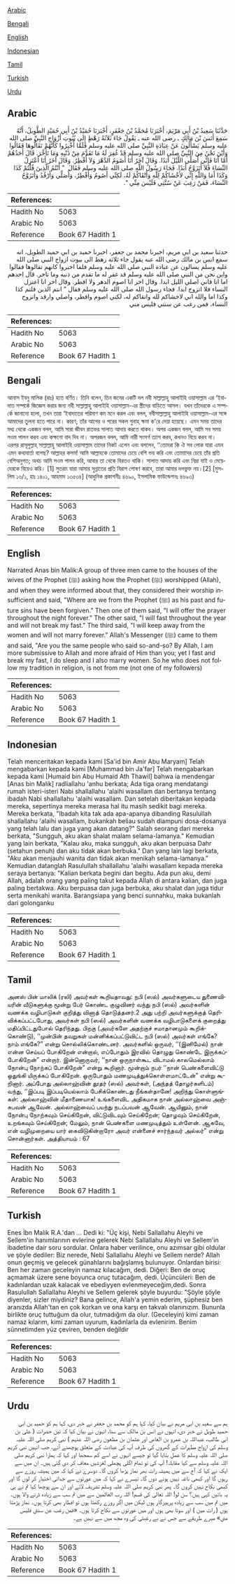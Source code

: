 [Arabic](#arabic)

[Bengali](#bengali)

[English](#english)

[Indonesian](#indonesian)

[Tamil](#tamil)

[Turkish](#turkish)

[Urdu](#urdu)

## Arabic


<div dir="rtl" lang="ar" style={{fontSize:'larger',backgroundColor:'#f8f9fa',padding:20}}>
حَدَّثَنَا سَعِيدُ بْنُ أَبِي مَرْيَمَ، أَخْبَرَنَا مُحَمَّدُ بْنُ جَعْفَرٍ، أَخْبَرَنَا حُمَيْدُ بْنُ أَبِي حُمَيْدٍ الطَّوِيلُ، أَنَّهُ سَمِعَ أَنَسَ بْنَ مَالِكٍ ـ رضى الله عنه ـ يَقُولُ جَاءَ ثَلاَثَةُ رَهْطٍ إِلَى بُيُوتِ أَزْوَاجِ النَّبِيِّ صلى الله عليه وسلم يَسْأَلُونَ عَنْ عِبَادَةِ النَّبِيِّ صلى الله عليه وسلم فَلَمَّا أُخْبِرُوا كَأَنَّهُمْ تَقَالُّوهَا فَقَالُوا وَأَيْنَ نَحْنُ مِنَ النَّبِيِّ صلى الله عليه وسلم قَدْ غُفِرَ لَهُ مَا تَقَدَّمَ مِنْ ذَنْبِهِ وَمَا تَأَخَّرَ‏.‏ قَالَ أَحَدُهُمْ أَمَّا أَنَا فَإِنِّي أُصَلِّي اللَّيْلَ أَبَدًا‏.‏ وَقَالَ آخَرُ أَنَا أَصُومُ الدَّهْرَ وَلاَ أُفْطِرُ‏.‏ وَقَالَ آخَرُ أَنَا أَعْتَزِلُ النِّسَاءَ فَلاَ أَتَزَوَّجُ أَبَدًا‏.‏ فَجَاءَ رَسُولُ اللَّهِ صلى الله عليه وسلم فَقَالَ ‏ "‏ أَنْتُمُ الَّذِينَ قُلْتُمْ كَذَا وَكَذَا أَمَا وَاللَّهِ إِنِّي لأَخْشَاكُمْ لِلَّهِ وَأَتْقَاكُمْ لَهُ، لَكِنِّي أَصُومُ وَأُفْطِرُ، وَأُصَلِّي وَأَرْقُدُ وَأَتَزَوَّجُ النِّسَاءَ، فَمَنْ رَغِبَ عَنْ سُنَّتِي فَلَيْسَ مِنِّي ‏"‏‏.‏
</div>
<div style={{backgroundColor:'#f8f9fa',padding:20, marginBottom: 10}}><table> <thead> <tr> <th>References:</th> <th></th> </tr> </thead> <tbody><tr><td>Hadith No</td><td>5063</td></tr><tr><td>Arabic No</td><td>5063</td></tr><tr><td>Reference</td><td>Book 67 Hadith 1</td></tr></tbody></table></div>


<div dir="rtl" lang="ar" style={{fontSize:'larger',backgroundColor:'#f8f9fa',padding:20}}>
حدثنا سعيد بن ابي مريم، اخبرنا محمد بن جعفر، اخبرنا حميد بن ابي حميد الطويل، انه سمع انس بن مالك رضى الله عنه يقول جاء ثلاثة رهط الى بيوت ازواج النبي صلى الله عليه وسلم يسالون عن عبادة النبي صلى الله عليه وسلم فلما اخبروا كانهم تقالوها فقالوا واين نحن من النبي صلى الله عليه وسلم قد غفر له ما تقدم من ذنبه وما تاخر. قال احدهم اما انا فاني اصلي الليل ابدا. وقال اخر انا اصوم الدهر ولا افطر. وقال اخر انا اعتزل النساء فلا اتزوج ابدا. فجاء رسول الله صلى الله عليه وسلم فقال " انتم الذين قلتم كذا وكذا اما والله اني لاخشاكم لله واتقاكم له، لكني اصوم وافطر، واصلي وارقد واتزوج النساء، فمن رغب عن سنتي فليس مني
</div>
<div style={{backgroundColor:'#f8f9fa',padding:20, marginBottom: 10}}><table> <thead> <tr> <th>References:</th> <th></th> </tr> </thead> <tbody><tr><td>Hadith No</td><td>5063</td></tr><tr><td>Arabic No</td><td>5063</td></tr><tr><td>Reference</td><td>Book 67 Hadith 1</td></tr></tbody></table></div>

## Bengali


<div dir="ltr" lang="bn" style={{fontSize:'larger',backgroundColor:'#f8f9fa',padding:20}}>
আনাস ইবনু মালিক (রাঃ) হতে বর্ণিত। তিনি বলেন, তিন জনের একটি দল নবী সাল্লাল্লাহু আলাইহি ওয়াসাল্লাম এর ‘ইবাদাত সম্পর্কে জিজ্ঞেস করার জন্য নবী সাল্লাল্লাহু আলাইহি ওয়াসাল্লাম-এর স্ত্রীদের বাড়িতে আসল। যখন তাঁদেরকে এ সম্পর্কে জানানো হলো, তখন তারা ‘ইবাদাতের পরিমাণ কম মনে করল এবং বলল, নবীসাল্লাল্লাহু আলাইহি ওয়াসাল্লাম-এর সঙ্গে আমাদের তুলনা হতে পারে না। কারণ, তাঁর আগের ও পরের সকল গুনাহ্ ক্ষমা ক’রে দেয়া হয়েছে। এমন সময় তাদের মধ্য থেকে একজন বলল, আমি সারা জীবন রাতভর সালাত আদায় করতে থাকব। অপর একজন বলল, আমি সব সময় সওম পালন করব এবং কক্ষনো বাদ দিব না। অপরজন বলল, আমি নারী সংসর্গ ত্যাগ করব, কখনও বিয়ে করব না। এরপর রাসূলুল্লাহ্ সাল্লাল্লাহু আলাইহি ওয়াসাল্লাম তাদের নিকট এলেন এবং বললেন, ‘‘তোমরা কি ঐ সব লোক যারা এমন এমন কথাবার্তা বলেছ? আল্লাহর কসম! আমি আল্লাহকে তোমাদের চেয়ে বেশি ভয় করি এবং তোমাদের চেয়ে তাঁর প্রতি বেশিঅনুগত; অথচ আমি সওম পালন করি, আবার তা থেকে বিরতও থাকি। সালাত আদায় করি এবং নিদ্রা যাই ও মেয়েদেরকে বিয়েও করি। [1] সুতরাং যারা আমার সুন্নাতের প্রতি বিরাগ পোষণ করবে, তারা আমার দলভুক্ত নয়।[2] [মুসলিম ১৬/১, হাঃ ১৪০১, আহমাদ ১৩৫৩৪] (আধুনিক প্রকাশনীঃ ৪৬৯০, ইসলামিক ফাউন্ডেশনঃ ৪৬৯৩)
</div>
<div style={{backgroundColor:'#f8f9fa',padding:20, marginBottom: 10}}><table> <thead> <tr> <th>References:</th> <th></th> </tr> </thead> <tbody><tr><td>Hadith No</td><td>5063</td></tr><tr><td>Arabic No</td><td>5063</td></tr><tr><td>Reference</td><td>Book 67 Hadith 1</td></tr></tbody></table></div>

## English


<div dir="ltr" lang="en" style={{fontSize:'larger',backgroundColor:'#f8f9fa',padding:20}}>
Narrated Anas bin Malik:A group of three men came to the houses of the wives of the Prophet (ﷺ) asking how the Prophet (ﷺ) worshipped (Allah), and when they were informed about that, they considered their worship insufficient and said, "Where are we from the Prophet (ﷺ) as his past and future sins have been forgiven." Then one of them said, "I will offer the prayer throughout the night forever." The other said, "I will fast throughout the year and will not break my fast." The third said, "I will keep away from the women and will not marry forever." Allah's Messenger (ﷺ) came to them and said, "Are you the same people who said so-and-so? By Allah, I am more submissive to Allah and more afraid of Him than you; yet I fast and break my fast, I do sleep and I also marry women. So he who does not follow my tradition in religion, is not from me (not one of my followers)
</div>
<div style={{backgroundColor:'#f8f9fa',padding:20, marginBottom: 10}}><table> <thead> <tr> <th>References:</th> <th></th> </tr> </thead> <tbody><tr><td>Hadith No</td><td>5063</td></tr><tr><td>Arabic No</td><td>5063</td></tr><tr><td>Reference</td><td>Book 67 Hadith 1</td></tr></tbody></table></div>

## Indonesian


<div dir="ltr" lang="id" style={{fontSize:'larger',backgroundColor:'#f8f9fa',padding:20}}>
Telah menceritakan kepada kami [Sa'id bin Amir Abu Maryam] Telah mengabarkan kepada kami [Muhammad bin Ja'far] Telah mengabarkan kepada kami [Humaid bin Abu Humaid Ath Thawil] bahwa ia mendengar [Anas bin Malik] radliallahu 'anhu berkata; Ada tiga orang mendatangi rumah isteri-isteri Nabi shallallahu 'alaihi wasallam dan bertanya tentang ibadah Nabi shallallahu 'alaihi wasallam. Dan setelah diberitakan kepada mereka, sepertinya mereka merasa hal itu masih sedikit bagi mereka. Mereka berkata, "Ibadah kita tak ada apa-apanya dibanding Rasulullah shallallahu 'alaihi wasallam, bukankah beliau sudah diampuni dosa-dosanya yang telah lalu dan juga yang akan datang?" Salah seorang dari mereka berkata, "Sungguh, aku akan shalat malam selama-lamanya." Kemudian yang lain berkata, "Kalau aku, maka sungguh, aku akan berpuasa Dahr (setahun penuh) dan aku tidak akan berbuka." Dan yang lain lagi berkata, "Aku akan menjauhi wanita dan tidak akan menikah selama-lamanya." Kemudian datanglah Rasulullah shallallahu 'alaihi wasallam kepada mereka seraya bertanya: "Kalian berkata begini dan begitu. Ada pun aku, demi Allah, adalah orang yang paling takut kepada Allah di antara kalian, dan juga paling bertakwa. Aku berpuasa dan juga berbuka, aku shalat dan juga tidur serta menikahi wanita. Barangsiapa yang benci sunnahku, maka bukanlah dari golonganku
</div>
<div style={{backgroundColor:'#f8f9fa',padding:20, marginBottom: 10}}><table> <thead> <tr> <th>References:</th> <th></th> </tr> </thead> <tbody><tr><td>Hadith No</td><td>5063</td></tr><tr><td>Arabic No</td><td>5063</td></tr><tr><td>Reference</td><td>Book 67 Hadith 1</td></tr></tbody></table></div>

## Tamil


<div dir="ltr" lang="ta" style={{fontSize:'larger',backgroundColor:'#f8f9fa',padding:20}}>
அனஸ் பின் மாலிக் (ரலி) அவர்கள் கூறியதாவது: நபி (ஸல்) அவர்களுடைய துணைவியரின் வீடுகளுக்கு மூன்று பேர் கொண்ட குழுவினர் வந்து நபி (ஸல்) அவர்களின் வணக்க வழிபாடுகள் குறித்து வினாத் தொடுத்தனர்.2 அது பற்றி அவர்களுக்குத் தெரிவிக்கப்பட்டபோது, அவர்கள் நபி (ஸல்) அவர்களின் வணக்க வழிபாடுகளைக் குறைத்து மதிப்பிட்டதுபோல் தெரிந்தது. பிறகு (அவர்களே அதற்குச் சமாதானமும் கூறிக்கொண்டு), ‘‘முன்பின் தவறுகள் மன்னிக்கப்பட்டுவிட்ட நபி (ஸல்) அவர்கள் எங்கே? நாம் எங்கே?” என்று சொல்லிக்கொண்டனர். அவர்களில் ஒருவர், ‘‘(இனிமேல்) நான் என்ன செய்யப் போகிறேன் என்றால், எப்போதும் இரவில் தொழுது கொண்டே இருக்கப்போகிறேன்” என்றார். இன்னொருவர், ‘‘நான் ஒருநாள்கூட விடாமல் காலமெல்லாம் நோன்பு நோற்கப் போகிறேன்” என்று கூறினார். மூன்றாம் நபர் ‘‘நான் பெண்களைவிட்டு ஒதுங்கி யிருக்கப் போகிறேன். ஒருபோதும் மணமுடித்துக்கொள்ளமாட்டேன்” என்று கூறினார். அப்போது அல்லாஹ்வின் தூதர் (ஸல்) அவர்கள், (அந்தத் தோழர்களிடம்) வந்து, ‘‘இப்படி இப்படியெல்லாம் பேசிக்கொண்டது நீங்கள்தானே! அறிந்து கொள்ளுங்கள்: அல்லாஹ்வின் மீதாணையாக! உங்களைவிட அதிகமாக நான் அல்லாஹ்வை அஞ்சுபவன் ஆவேன். அல்லாஹ்வைப் பயந்து நடப்பவன் ஆவேன். ஆயினும், நான் நோன்பு நோற்கவும் செய்கிறேன், விட்டுவிடவும் செய்கிறேன்; தொழவும் செய்கிறேன், உறங்கவும் செய்கிறேன்; மேலும், நான் பெண்களை மணமுடித்தும் உள்ளேன். ஆகவே, என் வழிமுறையை யார் கைவிடுகின்றாரோ அவர் என்னைச் சார்ந்தவர் அல்லர்” என்று சொன்னார்கள். அத்தியாயம் : 67
</div>
<div style={{backgroundColor:'#f8f9fa',padding:20, marginBottom: 10}}><table> <thead> <tr> <th>References:</th> <th></th> </tr> </thead> <tbody><tr><td>Hadith No</td><td>5063</td></tr><tr><td>Arabic No</td><td>5063</td></tr><tr><td>Reference</td><td>Book 67 Hadith 1</td></tr></tbody></table></div>

## Turkish


<div dir="ltr" lang="tr" style={{fontSize:'larger',backgroundColor:'#f8f9fa',padding:20}}>
Enes İbn Malik R.A.'dan ... Dedi ki: "Üç kişi, Nebi Sallallahu Aleyhi ve Sellem'in hanımlarının evlerine gelerek Nebi Sallallahu Aleyhi ve Sellem'in ibadetine dair soru sordular. Onlara haber verilince, onu azımsar gibi oldular ve şöyle dediler: Biz nerede, Nebi Sallallahu Aleyhi ve Sellem nerde? Allah onun geçmiş ve gelecek günahlarını bağışlamış bulunuyor. Onlardan birisi: Ben her zaman geceleyin namaz kılacağım, dedi. Diğeri: Ben de oruç açmamak üzere sene boyunca oruç tutacağım, dedi. Üçüncüleri: Ben de kadınlardan uzak kalacak ve ebediyyen evlenmeyeceğim,dedi. Sonra Rasulullah Sallallahu Aleyhi ve Sellem gelerek şöyle buyurdu: "Şöyle şöyle diyenler, sizler miydiniz? Bana gelince, Allah'a yemin ederim, şüphesiz ben aranızda Allah'tan en çok korkan ve ona karşı en takvalı olanınızım. Bununla birlikte oruç tuttuğum da olur, tutmadığım da olur. (Geceleyin) kimi zaman namaz kılarım, kimi zaman uyurum, kadınlarla da evlenirim. Benim sünnetimden yüz çeviren, benden değildir
</div>
<div style={{backgroundColor:'#f8f9fa',padding:20, marginBottom: 10}}><table> <thead> <tr> <th>References:</th> <th></th> </tr> </thead> <tbody><tr><td>Hadith No</td><td>5063</td></tr><tr><td>Arabic No</td><td>5063</td></tr><tr><td>Reference</td><td>Book 67 Hadith 1</td></tr></tbody></table></div>

## Urdu


<div dir="rtl" lang="ur" style={{fontSize:'larger',backgroundColor:'#f8f9fa',padding:20}}>
ہم سے سعید بن ابی مریم نے بیان کیا، کہا ہم کو محمد بن جعفر نے خبر دی، کہا ہم کو حمید بن ابی حمید طویل نے خبر دی، انہوں نے انس بن مالک سے سنا، انہوں نے بیان کیا کہ تین حضرات ( علی بن ابی طالب، عبداللہ بن عمرو بن العاص اور عثمان بن مظعون رضی اللہ عنہم ) نبی کریم صلی اللہ علیہ وسلم کی ازواج مطہرات کے گھروں کی طرف آپ کی عبادت کے متعلق پوچھنے آئے، جب انہیں نبی کریم صلی اللہ علیہ وسلم کا عمل بتایا گیا تو جیسے انہوں نے اسے کم سمجھا اور کہا کہ ہمارا نبی کریم صلی اللہ علیہ وسلم سے کیا مقابلہ! آپ کی تو تمام اگلی پچھلی لغزشیں معاف کر دی گئی ہیں۔ ان میں سے ایک نے کہا کہ آج سے میں ہمیشہ رات بھر نماز پڑھا کروں گا۔ دوسرے نے کہا کہ میں ہمیشہ روزے سے رہوں گا اور کبھی ناغہ نہیں ہونے دوں گا۔ تیسرے نے کہا کہ میں عورتوں سے جدائی اختیار کر لوں گا اور کبھی نکاح نہیں کروں گا۔ پھر نبی کریم صلی اللہ علیہ وسلم تشریف لائے اور ان سے پوچھا کیا تم نے ہی یہ باتیں کہی ہیں؟ سن لو! اللہ تعالیٰ کی قسم! اللہ رب العالمین سے میں تم سب سے زیادہ ڈرنے والا ہوں۔ میں تم میں سب سے زیادہ پرہیزگار ہوں لیکن میں اگر روزے رکھتا ہوں تو افطار بھی کرتا ہوں۔ نماز پڑھتا ہوں ( رات میں ) اور سوتا بھی ہوں اور میں عورتوں سے نکاح کرتا ہوں۔ «فمن رغب عن سنتي فليس مني» میرے طریقے سے جس نے بے رغبتی کی وہ مجھ میں سے نہیں ہے۔
</div>
<div style={{backgroundColor:'#f8f9fa',padding:20, marginBottom: 10}}><table> <thead> <tr> <th>References:</th> <th></th> </tr> </thead> <tbody><tr><td>Hadith No</td><td>5063</td></tr><tr><td>Arabic No</td><td>5063</td></tr><tr><td>Reference</td><td>Book 67 Hadith 1</td></tr></tbody></table></div>